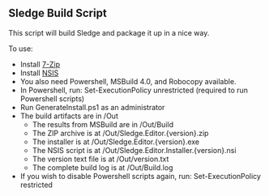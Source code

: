 Sledge Build Script
-------------------

This script will build Sledge and package it up in a nice way.

To use:

* Install [7-Zip](http://www.7-zip.org/)
* Install [NSIS](http://nsis.sourceforge.net/)
* You also need Powershell, MSBuild 4.0, and Robocopy available.
* In Powershell, run: Set-ExecutionPolicy unrestricted (required to run Powershell scripts)
* Run GenerateInstall.ps1 as an administrator
* The build artifacts are in /Out
    * The results from MSBuild are in /Out/Build
    * The ZIP archive is at /Out/Sledge.Editor.{version}.zip
    * The installer is at /Out/Sledge.Editor.{version}.exe
    * The NSIS script is at /Out/Sledge.Editor.Installer.{version}.nsi
    * The version text file is at /Out/version.txt
    * The complete build log is at /Out/Build.log
* If you wish to disable Powershell scripts again, run: Set-ExecutionPolicy restricted